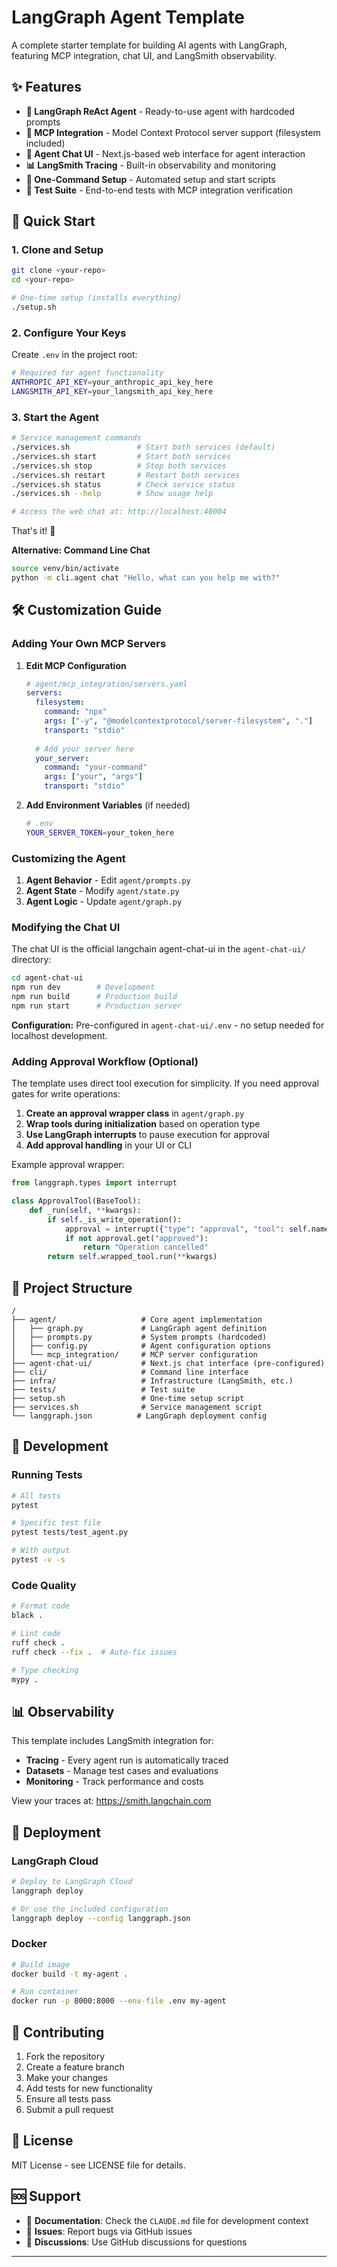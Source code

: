 # LangGraph Agent Template

A complete starter template for building AI agents with LangGraph, featuring MCP integration, chat UI, and LangSmith observability.

## ✨ Features

- **🤖 LangGraph ReAct Agent** - Ready-to-use agent with hardcoded prompts
- **🔌 MCP Integration** - Model Context Protocol server support (filesystem included)
- **💬 Agent Chat UI** - Next.js-based web interface for agent interaction
- **📊 LangSmith Tracing** - Built-in observability and monitoring
- **🚀 One-Command Setup** - Automated setup and start scripts
- **🧪 Test Suite** - End-to-end tests with MCP integration verification

## 🚀 Quick Start

### 1. Clone and Setup

```bash
git clone <your-repo>
cd <your-repo>

# One-time setup (installs everything)
./setup.sh
```

### 2. Configure Your Keys

Create `.env` in the project root:

```bash
# Required for agent functionality
ANTHROPIC_API_KEY=your_anthropic_api_key_here
LANGSMITH_API_KEY=your_langsmith_api_key_here
```

### 3. Start the Agent

```bash
# Service management commands
./services.sh               # Start both services (default)
./services.sh start         # Start both services  
./services.sh stop          # Stop both services
./services.sh restart       # Restart both services
./services.sh status        # Check service status
./services.sh --help        # Show usage help

# Access the web chat at: http://localhost:40004
```

That's it! 🎉

**Alternative: Command Line Chat**
```bash
source venv/bin/activate
python -m cli.agent chat "Hello, what can you help me with?"
```

## 🛠️ Customization Guide

### Adding Your Own MCP Servers

1. **Edit MCP Configuration**
   ```yaml
   # agent/mcp_integration/servers.yaml
   servers:
     filesystem:
       command: "npx"
       args: ["-y", "@modelcontextprotocol/server-filesystem", "."]
       transport: "stdio"
     
     # Add your server here
     your_server:
       command: "your-command"
       args: ["your", "args"]
       transport: "stdio"
   ```

2. **Add Environment Variables** (if needed)
   ```bash
   # .env
   YOUR_SERVER_TOKEN=your_token_here
   ```

### Customizing the Agent

1. **Agent Behavior** - Edit `agent/prompts.py`
2. **Agent State** - Modify `agent/state.py` 
3. **Agent Logic** - Update `agent/graph.py`

### Modifying the Chat UI

The chat UI is the official langchain agent-chat-ui in the `agent-chat-ui/` directory:

```bash
cd agent-chat-ui
npm run dev        # Development
npm run build      # Production build
npm run start      # Production server
```

**Configuration:** Pre-configured in `agent-chat-ui/.env` - no setup needed for localhost development.

### Adding Approval Workflow (Optional)

The template uses direct tool execution for simplicity. If you need approval gates for write operations:

1. **Create an approval wrapper class** in `agent/graph.py`
2. **Wrap tools during initialization** based on operation type  
3. **Use LangGraph interrupts** to pause execution for approval
4. **Add approval handling** in your UI or CLI

Example approval wrapper:
```python
from langgraph.types import interrupt

class ApprovalTool(BaseTool):
    def _run(self, **kwargs):
        if self._is_write_operation():
            approval = interrupt({"type": "approval", "tool": self.name})
            if not approval.get("approved"):
                return "Operation cancelled"
        return self.wrapped_tool.run(**kwargs)
```

## 📁 Project Structure

```
/
├── agent/                   # Core agent implementation
│   ├── graph.py             # LangGraph agent definition  
│   ├── prompts.py           # System prompts (hardcoded)
│   ├── config.py            # Agent configuration options
│   └── mcp_integration/     # MCP server configuration
├── agent-chat-ui/           # Next.js chat interface (pre-configured)
├── cli/                     # Command line interface
├── infra/                   # Infrastructure (LangSmith, etc.)
├── tests/                   # Test suite
├── setup.sh                 # One-time setup script
├── services.sh              # Service management script
└── langgraph.json          # LangGraph deployment config
```

## 🧪 Development

### Running Tests

```bash
# All tests
pytest

# Specific test file
pytest tests/test_agent.py

# With output
pytest -v -s
```

### Code Quality

```bash
# Format code
black .

# Lint code
ruff check .
ruff check --fix .  # Auto-fix issues

# Type checking
mypy .
```

## 📊 Observability

This template includes LangSmith integration for:

- **Tracing** - Every agent run is automatically traced
- **Datasets** - Manage test cases and evaluations  
- **Monitoring** - Track performance and costs

View your traces at: https://smith.langchain.com

## 🚀 Deployment

### LangGraph Cloud

```bash
# Deploy to LangGraph Cloud
langgraph deploy

# Or use the included configuration
langgraph deploy --config langgraph.json
```

### Docker

```bash
# Build image
docker build -t my-agent .

# Run container
docker run -p 8000:8000 --env-file .env my-agent
```

## 🤝 Contributing

1. Fork the repository
2. Create a feature branch
3. Make your changes
4. Add tests for new functionality
5. Ensure all tests pass
6. Submit a pull request

## 📄 License

MIT License - see LICENSE file for details.

## 🆘 Support

- 📖 **Documentation**: Check the `CLAUDE.md` file for development context
- 🐛 **Issues**: Report bugs via GitHub issues
- 💬 **Discussions**: Use GitHub discussions for questions

---